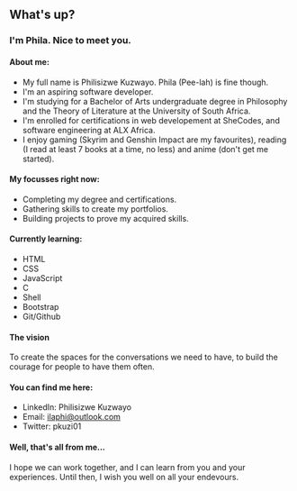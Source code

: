 
##  What's up? 

### I'm Phila. Nice to meet you.

#### About me:
* My full name is Philisizwe Kuzwayo. Phila (Pee-lah) is fine though.
* I'm an aspiring software developer.
* I'm studying for a Bachelor of Arts undergraduate degree in Philosophy and the Theory of Literature at the University of South Africa.
* I'm enrolled for certifications in web developement at SheCodes, and software engineering at ALX Africa.
* I enjoy gaming (Skyrim and Genshin Impact are my favourites), reading (I read at least 7 books at a time, no less) and anime (don't get me started).

#### My focusses right now:
* Completing my degree and certifications.
* Gathering skills to create my portfolios.
* Building projects to prove my acquired skills.

#### Currently learning:
* HTML
* CSS
* JavaScript
* C
* Shell
* Bootstrap
* Git/Github

#### The vision
To create the spaces for the conversations we need to have, to build the courage for people to have them often.

#### You can find me here:
* LinkedIn: Philisizwe Kuzwayo
* Email: ilaphi@outlook.com
* Twitter: pkuzi01

#### Well, that's all from me...
I hope we can work together, and I can learn from you and your experiences.
Until then, I wish you well on all your endevours.
